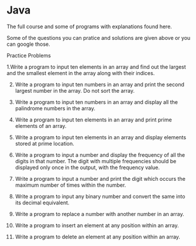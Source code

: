 # Java
The full course and some of programs with explanations found here.

Some of the questions you can pratice and solutions are given above or you can google those.

Practice Problems

1.Write a program to input ten elements in an array and find out the largest and the
smallest element in the array along with their indices.

2. Write a program to input ten numbers in an array and print the second largest number
in the array. Do not sort the array.

3. Write a program to input ten numbers in an array and display all the palindrome
numbers in the array.

4. Write a program to input ten elements in an array and print prime elements of an array.

5. Write a program to input ten elements in an array and display elements stored at prime
location.

6. Write a program to input a number and display the frequency of all the digits in that
number. The digit with multiple frequencies should be displayed only once in the
output, with the frequency value.

7. Write a program to input a number and print the digit which occurs the maximum
number of times within the number.

8. Write a program to input any binary number and convert the same into its decimal
equivalent.

9. Write a program to replace a number with another number in an array.

10. Write a program to insert an element at any position within an array.

11. Write a program to delete an element at any position within an array.
